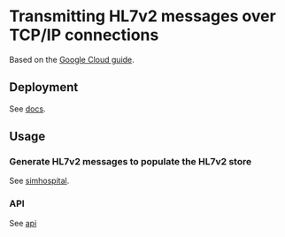 # Transmitting HL7v2 messages over TCP/IP connections

Based on the [Google Cloud guide](https://cloud.google.com/healthcare-api/docs/how-tos/mllp-adapter).

## Deployment

See [docs](./docs/deployment).

## Usage

### Generate HL7v2 messages to populate the HL7v2 store

See [simhospital](./simhospital/).

### API

See [api](./api/)

